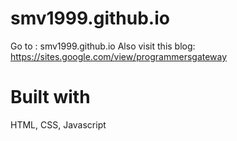 # smv1999.github.io

Go to : 
smv1999.github.io
Also visit this blog: 
https://sites.google.com/view/programmersgateway

# Built with
HTML,
CSS,
Javascript


